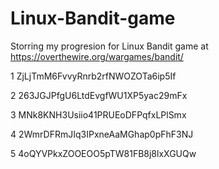 # Linux-Bandit-game
Storring my progresion for Linux Bandit game at https://overthewire.org/wargames/bandit/ 
 
1 ZjLjTmM6FvvyRnrb2rfNWOZOTa6ip5If <br />

2 263JGJPfgU6LtdEvgfWU1XP5yac29mFx <br />

3 MNk8KNH3Usiio41PRUEoDFPqfxLPlSmx <br />

4 2WmrDFRmJIq3IPxneAaMGhap0pFhF3NJ <br />

5 4oQYVPkxZOOEOO5pTW81FB8j8lxXGUQw <br />
